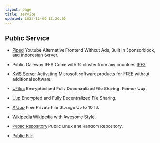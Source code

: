 ```yaml
---
layout: page
title: service
updated: 2023-12-06 12:26:00
---
```


## Public Service

- [Piped](https://piped.iqbalrifai.eu.org/) Youtube Alternative Frontend Without Ads, Built in Sponsorblock, and Indonesian Server.

- Public Gateway IPFS Come with 10 cluster from any countries [IPFS](https://ipfs.iqbalrifai.eu.org/ipfs/bafybeifx7yeb55armcsxwwitkymga5xf53dxiarykms3ygqic223w5sk3m#x-ipfs-companion-no-redirect).

- [KMS Server](/kms) Activating Microsoft software products for FREE without additional software.

- [UFiles](https://ufiles.eu.org/) Encrypted and Fully Decentralized File Sharing. Former Uup.

- [Uup](https://upload.iqbalrifai.eu.org/) Encrypted and Fully Decentralized File Sharing.

- [X:Uup](https://xuup.iqbalrifai.eu.org/) Free Private File Storage Up to 10TB.

- [Wikipedia](https://wikipedia.iqbalrifai.eu.org/) Wikipedia with Awesome Style.

- [Public Repository](https://repository.eu.org/~iqbalrifai/) Public Linux and Random Repository.

- [Public File](https://pub.iqbalrifai.eu.org/).
